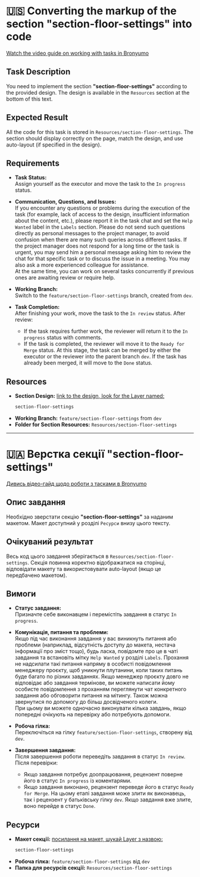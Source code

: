 # 🇺🇸 Converting the markup of the section "section-floor-settings" into code

[Watch the video guide on working with tasks in Bronyumo](https://google.com)

## Task Description
You need to implement the section **"section-floor-settings"** according to the provided design. The design is available in the `Resources` section at the bottom of this text.

## Expected Result
All the code for this task is stored in `Resources/section-floor-settings`. The section should display correctly on the page, match the design, and use auto-layout (if specified in the design).

## Requirements

- **Task Status:**  
  Assign yourself as the executor and move the task to the `In progress` status.

- **Communication, Questions, and Issues:**  
  If you encounter any questions or problems during the execution of the task (for example, lack of access to the design, insufficient information about the content, etc.), please report it in the task chat and set the `Help Wanted` label in the `Labels` section. Please do not send such questions directly as personal messages to the project manager, to avoid confusion when there are many such queries across different tasks. If the project manager does not respond for a long time or the task is urgent, you may send him a personal message asking him to review the chat for that specific task or to discuss the issue in a meeting. You may also ask a more experienced colleague for assistance.  
  At the same time, you can work on several tasks concurrently if previous ones are awaiting review or require help.

- **Working Branch:**  
  Switch to the `feature/section-floor-settings` branch, created from `dev`.

- **Task Completion:**  
  After finishing your work, move the task to the `In review` status. After review:  
  - If the task requires further work, the reviewer will return it to the `In progress` status with comments.  
  - If the task is completed, the reviewer will move it to the `Ready for Merge` status. At this stage, the task can be merged by either the executor or the reviewer into the parent branch `dev`. If the task has already been merged, it will move to the `Done` status.

## Resources
- **Section Design:** [link to the design, look for the Layer named:](https://www.figma.com/design/XMX1W4mwttgUy8L0a4kzQe/Bronyumo.ua-(special-task-mockup)?node-id=0-1&t=wnXX2PPEWtIi002e-1)  
    ```bash
    section-floor-settings
    ```
- **Working Branch:** `feature/section-floor-settings` from `dev`
- **Folder for Section Resources:** `Resources/section-floor-settings`
---
# 🇺🇦 Верстка секції "section-floor-settings"

[Дивись відео-гайд щодо роботи з тасками в Bronyumo](https://google.com)

## Опис завдання
Необхідно зверстати секцію **"section-floor-settings"** за наданим макетом. Макет доступний у розділі `Ресурси` внизу цього тексту.

## Очікуваний результат
Весь код цього завдання зберігається в `Resources/section-floor-settings`. Секція повинна коректно відображатися на сторінці, відповідати макету та використовувати auto-layout (якщо це передбачено макетом).

## Вимоги

- **Статус завдання:**  
  Призначте себе виконавцем і перемістіть завдання в статус `In progress`.

- **Комунікація, питання та проблеми:**  
  Якщо під час виконання завдання у вас виникнуть питання або проблеми (наприклад, відсутність доступу до макета, нестача інформації про зміст тощо), будь ласка, повідомте про це в чаті завдання та встановіть мітку `Help Wanted` у розділі `Labels`. Прохання не надсилати такі питання напряму в особисті повідомлення менеджеру проєкту, щоб уникнути плутанини, коли таких питань буде багато по різних завданнях. Якщо менеджер проєкту довго не відповідає або завдання термінове, ви можете написати йому особисте повідомлення з проханням переглянути чат конкретного завдання або обговорити питання на мітингу. Також можна звернутися по допомогу до більш досвідченого колеги.  
  При цьому ви можете одночасно виконувати кілька завдань, якщо попередні очікують на перевірку або потребують допомоги.

- **Робоча гілка:**  
  Переключіться на гілку `feature/section-floor-settings`, створену від `dev`.

- **Завершення завдання:**  
  Після завершення роботи переведіть завдання в статус `In review`. Після перевірки:  
  - Якщо завдання потребує доопрацювання, рецензент поверне його в статус `In progress` із коментарями.  
  - Якщо завдання виконано, рецензент переведе його в статус `Ready for Merge`. На цьому етапі завдання може злити як виконавець, так і рецензент у батьківську гілку `dev`. Якщо завдання вже злите, воно перейде в статус `Done`.

## Ресурси
- **Макет секції:** [посилання на макет, шукай Layer з назвою:](https://www.figma.com/design/XMX1W4mwttgUy8L0a4kzQe/Bronyumo.ua-(special-task-mockup)?node-id=0-1&t=wnXX2PPEWtIi002e-1)  
    ```bash
    section-floor-settings
    ```
- **Робоча гілка:** `feature/section-floor-settings` від `dev`
- **Папка для ресурсів секції:** `Resources/section-floor-settings`